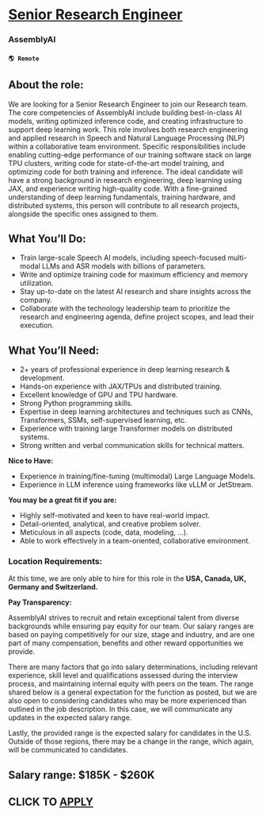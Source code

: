 # [Senior Research Engineer](https://www.remotewlb.com/apply/senior-research-engineer)  
### AssemblyAI  
#### `🌎 Remote`  

## **About the role:**

We are looking for a Senior Research Engineer to join our Research team. The core competencies of AssemblyAI include building best-in-class AI models, writing optimized inference code, and creating infrastructure to support deep learning work. This role involves both research engineering and applied research in Speech and Natural Language Processing (NLP) within a collaborative team environment. Specific responsibilities include enabling cutting-edge performance of our training software stack on large TPU clusters, writing code for state-of-the-art model training, and optimizing code for both training and inference. The ideal candidate will have a strong background in research engineering, deep learning using JAX, and experience writing high-quality code. With a fine-grained understanding of deep learning fundamentals, training hardware, and distributed systems, this person will contribute to all research projects, alongside the specific ones assigned to them.

## **What You’ll Do:**

  * Train large-scale Speech AI models, including speech-focused multi-modal LLMs and ASR models with billions of parameters.
  * Write and optimize training code for maximum efficiency and memory utilization.
  * Stay up-to-date on the latest AI research and share insights across the company.
  * Collaborate with the technology leadership team to prioritize the research and engineering agenda, define project scopes, and lead their execution.

## **What You’ll Need:**

  * 2+ years of professional experience in deep learning research & development. 
  * Hands-on experience with JAX/TPUs and distributed training. 
  * Excellent knowledge of GPU and TPU hardware. 
  * Strong Python programming skills. 
  * Expertise in deep learning architectures and techniques such as CNNs, Transformers, SSMs, self-supervised learning, etc. 
  * Experience with training large Transformer models on distributed systems. 
  * Strong written and verbal communication skills for technical matters. 

**Nice to Have:**

  * Experience in training/fine-tuning (multimodal) Large Language Models. 
  * Experience in LLM inference using frameworks like vLLM or JetStream. 

**You may be a great fit if you are:**

  * Highly self-motivated and keen to have real-world impact. 
  * Detail-oriented, analytical, and creative problem solver. 
  * Meticulous in all aspects (code, data, modeling, ...). 
  * Able to work effectively in a team-oriented, collaborative environment. 

### Location Requirements:

At this time, we are only able to hire for this role in the **USA, Canada, UK, Germany and Switzerland.**

**Pay Transparency:**

AssemblyAI strives to recruit and retain exceptional talent from diverse backgrounds while ensuring pay equity for our team. Our salary ranges are based on paying competitively for our size, stage and industry, and are one part of many compensation, benefits and other reward opportunities we provide.

There are many factors that go into salary determinations, including relevant experience, skill level and qualifications assessed during the interview process, and maintaining internal equity with peers on the team. The range shared below is a general expectation for the function as posted, but we are also open to considering candidates who may be more experienced than outlined in the job description. In this case, we will communicate any updates in the expected salary range.

Lastly, the provided range is the expected salary for candidates in the U.S. Outside of those regions, there may be a change in the range, which again, will be communicated to candidates.

## Salary range: $185K - $260K

  
## CLICK TO [APPLY](https://www.remotewlb.com/apply/senior-research-engineer)

